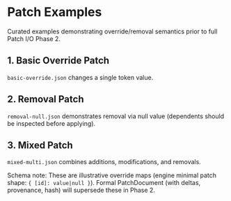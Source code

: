 # Patch Examples

Curated examples demonstrating override/removal semantics prior to full Patch I/O Phase 2.

## 1. Basic Override Patch

`basic-override.json` changes a single token value.

## 2. Removal Patch

`removal-null.json` demonstrates removal via null value (dependents should be inspected before applying).

## 3. Mixed Patch

`mixed-multi.json` combines additions, modifications, and removals.

Schema note: These are illustrative override maps (engine minimal patch shape: `{ [id]: value|null }`). Formal PatchDocument (with deltas, provenance, hash) will supersede these in Phase 2.
